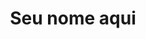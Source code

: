---
title: "Seu nome aqui"
description: "Descrição de até 70 caracteres"
patente: "sua patente"
github: "{{ .File.ContentBaseName }}"
linkedin: "https://www.linkedin.com/in/seu_usuario/"
lattes: "https://www.lattes.cnpq.br/seu_usuario"
areas:
# Mantenha apenas as áreas das quais você participa
  - "direcao"
  - "trainning"
  - "exteriores"
  - "rh"
badges:
# A ser preenchido pelo RH
  - "none"
---